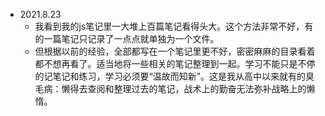 - 2021.8.23
  - 我看到我的js笔记里一大堆上百篇笔记看得头大。这个方法非常不好，有的一篇笔记只记录了一点点就单独为一个文件。
  - 但根据以前的经验，全部都写在一个笔记里更不好，密密麻麻的目录看着都不想再看了。适当地将一些相关的笔记整理到一起。学习不能只是不停的记笔记和练习，学习必须要“温故而知新”。这是我从高中以来就有的臭毛病：懒得去查阅和整理过去的笔记，战术上的勤奋无法弥补战略上的懒惰。